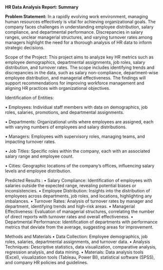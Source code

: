 **HR Data Analysis Report: 
Summary**

**Problem Statement:**
In a rapidly evolving work environment, managing human resources effectively is vital for achieving organizational goals. The company faces challenges in understanding employee distribution, salary compliance, and departmental performance. Discrepancies in salary ranges, unclear managerial structures, and varying turnover rates among managers highlight the need for a thorough analysis of HR data to inform strategic decisions.

Scope of the Project:
This project aims to analyze key HR metrics such as employee demographics, departmental assignments, job roles, salary distribution, and turnover rates. The scope includes identifying trends and discrepancies in the data, such as salary non-compliance, department-wise employee distribution, and managerial effectiveness. The findings will support recommendations for improving workforce management and aligning HR practices with organizational objectives.

Identification of Entities:

•	Employees: Individual staff members with data on demographics, job roles, salaries, promotions, and departmental assignments.

•	Departments: Organizational units where employees are assigned, each with varying numbers of employees and salary distributions.

•	Managers: Employees with supervisory roles, managing teams, and impacting turnover rates.

•	Job Titles: Specific roles within the company, each with an associated salary range and employee count.

•	Cities: Geographic locations of the company’s offices, influencing salary levels and employee distribution.

Predicted Results :
•	Salary Compliance: Identification of employees with salaries outside the expected range, revealing potential biases or inconsistencies.
•	Employee Distribution: Insights into the distribution of employees across departments, job roles, and locations, highlighting any imbalances.
•	Turnover Rates: Analysis of turnover rates by manager and department, identifying trends and high-risk areas.
•	Managerial Effectiveness: Evaluation of managerial structures, correlating the number of direct reports with turnover rates and overall effectiveness.
•	Departmental Performance: Identification of departments with performance metrics that deviate from the average, suggesting areas for improvement.

Methods and Materials 
•	Data Collection: Employee demographics, job roles, salaries, departmental assignments, and turnover data.
•	Analysis Techniques: Descriptive statistics, data visualization, comparative analysis, regression analysis, and data mining.
•	Materials: Data analysis tools (Excel), visualization tools (Tableau, Power BI), statistical software (SPSS), and company HR policies and guidelines.


